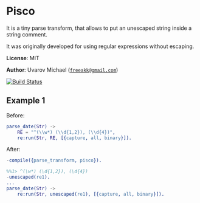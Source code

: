 Pisco
=====

It is a tiny parse transform, that allows to put an unescaped string inside
a string comment.

It was originally developed for using regular expressions without escaping.

__License__: MIT

__Author__: Uvarov Michael ([`freeakk@gmail.com`](mailto:freeakk@gmail.com))

[![Build Status](https://secure.travis-ci.org/freeakk/pisco.png?branch=master)](http://travis-ci.org/freeakk/pisco)

Example 1
---------

Before:

```erlang
parse_date(Str) ->                                     
    RE = "^(\\w*) (\\d{1,2}), (\\d{4})",               
    re:run(Str, RE, [{capture, all, binary}]).
```

After:

```erlang
-compile({parse_transform, pisco}).

%%1> ^(\w*) (\d{1,2}), (\d{4})
-unescaped(re1).
...
parse_date(Str) ->                                     
    re:run(Str, unescaped(re1), [{capture, all, binary}]).
```


